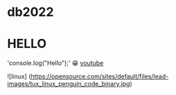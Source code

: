 
# db2022
# HELLO

'console.log("Hello");'
:grin:
[youtube](https://www.youtube.com)

![linux] (https://opensource.com/sites/default/files/lead-images/tux_linux_penguin_code_binary.jpg)

